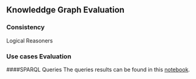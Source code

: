 ## Knowleddge Graph Evaluation

### Consistency
Logical Reasoners

### Use cases Evaluation
####SPARQL Queries
The queries results can be found in this [notebook](https://github.com/DeperiasKerre/qKG/blob/main/Results/KG/Sparql_Queries.ipynb).
 

